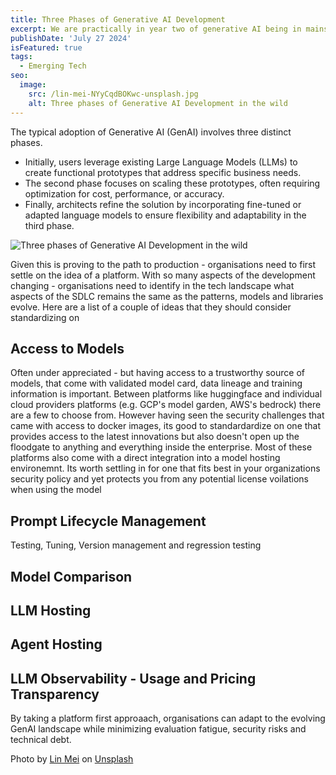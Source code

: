```yaml
---
title: Three Phases of Generative AI Development
excerpt: We are practically in year two of generative AI being in mainstream. Organisations are still figuring out a path to production where they can align the user delight with total cost of ownership along with getting a sizeable return on investment. This post talks about the pattern very prevelent to arrive at the outcome. 
publishDate: 'July 27 2024'
isFeatured: true
tags:
  - Emerging Tech
seo:
  image:
    src: /lin-mei-NYyCqdBOKwc-unsplash.jpg
    alt: Three phases of Generative AI Development in the wild
---
```


The typical adoption of Generative AI (GenAI) involves three distinct phases. 
* Initially, users leverage existing Large Language Models (LLMs) to create functional prototypes that address specific business needs. 
* The second phase focuses on scaling these prototypes, often requiring optimization for cost, performance, or accuracy. 
* Finally, architects refine the solution by incorporating fine-tuned or adapted language models to ensure flexibility and adaptability in the third phase.
 
![Three phases of Generative AI Development in the wild](/lin-mei-NYyCqdBOKwc-unsplash.jpg )

Given this is proving to the path to production - organisations need to first settle on the idea of a platform. With so many aspects of the development changing - organisations need to identify in the tech landscape what aspects of the SDLC remains the same as the patterns, models and libraries evolve. Here are a list of a couple of ideas that they should consider standardizing on

## Access to Models
Often under appreciated - but having access to a trustworthy source of models, that come with validated model card, data lineage and training information is important. Between platforms like huggingface and individual cloud providers platforms (e.g. GCP's model garden, AWS's bedrock) there are a few to choose from. However having seen the security challenges that came with access to docker images, its good to standardardize on one that provides access to the latest innovations but also doesn't open up the floodgate to anything and everything inside the enterprise. Most of these platforms also come with a direct integration into a model hosting environemnt. Its worth settling in for one that fits best in your organizations security policy and yet protects you from any potential license voilations when using the model

## Prompt Lifecycle Management
Testing, Tuning, Version management and regression testing
## Model Comparison
## LLM Hosting 
## Agent Hosting
## LLM Observability - Usage and Pricing Transparency



 By taking a platform first approaach, organisations can adapt to the evolving GenAI landscape while minimizing evaluation fatigue, security risks and technical debt.


 Photo by <a href="https://unsplash.com/@mytinyatlas?utm_content=creditCopyText&utm_medium=referral&utm_source=unsplash">Lin Mei</a> on <a href="https://unsplash.com/photos/gray-pathway-between-red-and-black-wooden-pillar-NYyCqdBOKwc?utm_content=creditCopyText&utm_medium=referral&utm_source=unsplash">Unsplash</a>
  